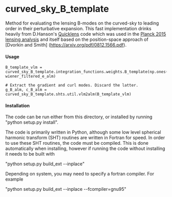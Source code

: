 # curved_sky_B_template

Method for evaluating the lensing B-modes on the curved-sky to leading order in their perturbative expansion. This fast implementation drinks heavily from D.Hanson's [Quicklens](https://github.com/dhanson/quicklens) code which was used in the [Planck 2015 lensing analysis](https://arxiv.org/pdf/1502.01591.pdf) and itself based on the position-space approach of [Dvorkin and Smith] (https://arxiv.org/pdf/0812.1566.pdf).

#### Usage
```
B_template_vlm = curved_sky_B_template.integration_functions.weights.B_template(np.ones(lmax)).eval_fullsky(wiener_filtered_phi, wiener_filtered_e_alm)

# Extract the gradient and curl modes. Discard the latter.
g_B_alm, c_B_alm = curved_sky_B_template.shts.util.vlm2alm(B_template_vlm)
```

#### Installation
The code can be run either from this directory, or installed by 
running "python setup.py install".

The code is primarily written in Python, although some low level 
spherical harmonic transform (SHT) routines are written in Fortran 
for speed. In order to use these SHT routines, the code must be 
compiled. This is done automatically when installing, however if 
running the code without installing it needs to be built with

"python setup.py build_ext --inplace"

Depending on system, you may need to specify a fortran compiler. 
For example

"python setup.py build_ext --inplace --fcompiler=gnu95"
